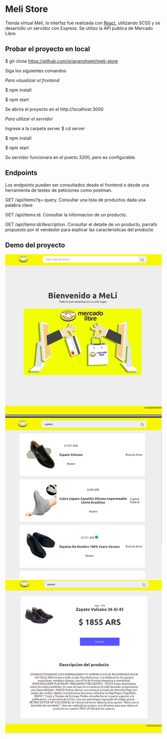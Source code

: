 # Meli Store

Tienda virtual Meli, la interfaz fue realizada con [React](https://github.com/facebook/create-react-app), utilizando SCSS y se desarrollo un servidor con Express. Se utilizo la API publica de Mercado Libre

## Probar el proyecto en local

$ git clone https://github.com/oriananohemi/meli-store

Siga los siguientes comandos

*Para visualizar el frontend*

$ npm install

$ npm start

Se abrira el proyecto en el http://localhost:3000

*Para utilizar el servidor*

Ingrese a la carpeta server
$ cd server

$ npm install

$ npm start

Su servidor funcionara en el puerto 3200, pero es configurable.

## Endpoints

Los endpoints pueden ser consultados desde el frontend o desde una herramienta de testeo de peticiones como postman.

GET /api/items?q=:query. Consultar una lista de productos dada una palabra clave

GET /api/items:id. Consultar la informacion de un producto.

GET /api/items:id/description. Consultar el detalle de un producto, parrafo propuesto por el vendedor para explicar las caracteristicas del producto

## Demo del proyecto

<img src="./src/assets/images/demo/demo1.png" alt="Demo pantalla principal"> 
<img src="./src/assets/images/demo/demo2.png" alt="Demo pantalla de resultado"> 
<img src="./src/assets/images/demo/demo3.png" alt="Demo pantalla de detalle"> 
